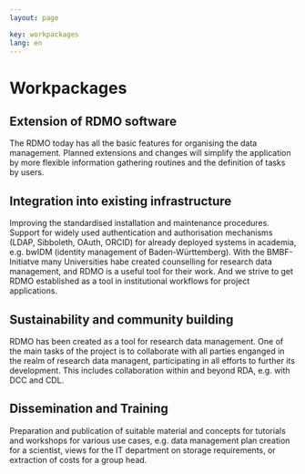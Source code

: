 ```yaml
---
layout: page

key: workpackages
lang: en
---
```


Workpackages
============

Extension of RDMO software
-------

The RDMO today has all the basic features for organising the data management. Planned extensions and 
changes will simplify the application by more flexible information gathering routines and the definition of
tasks by users.


Integration into existing infrastructure
--------

Improving the standardised installation and maintenance procedures. Support for widely used 
authentication and authorisation mechanisms (LDAP, Sibboleth, OAuth, ORCID) for already deployed systems in academia,
e.g. bwIDM (identity management of Baden-Württemberg). With the BMBF-Initiatve many Universities habe created counselling for 
research data management, and RDMO is a useful tool for their work. And we strive to get RDMO established as a tool
in institutional workflows for project applications.

Sustainability and community building
----------

RDMO has been created as a tool for research data management. One of the main tasks of the project is to collaborate with all 
parties enganged in the realm of research data managent, participating in all efforts to further its 
development. This includes collaboration within and beyond RDA, e.g. with DCC and CDL.


Dissemination and Training
------------------------------

Preparation and publication of suitable material and concepts for tutorials and workshops for various use cases, e.g. data management plan creation for a 
scientist, views for the  IT department on storage requirements, or extraction of costs for a group head.  
